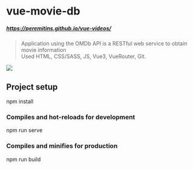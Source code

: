 # vue-movie-db
##### https://peremitins.github.io/vue-videos/

> Application using the OMDb API is a RESTful web service to obtain movie information<br>
> Used HTML, CSS/SASS, JS, Vue3, VueRouter, Git.

[![](https://github.com/peremitins/vue-videos/blob/main/screen.jpg)](https://peremitins.github.io/vue-videos/)

## Project setup
npm install

### Compiles and hot-reloads for development
npm run serve

### Compiles and minifies for production
npm run build
